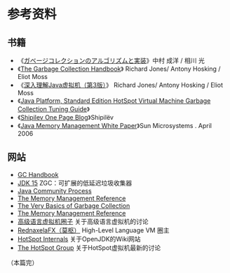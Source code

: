 # 参考资料

## 书籍

- 《[ガベージコレクションのアルゴリズムと実装](https://book.douban.com/subject/4881935/)》中村 成洋 / 相川 光
- 《[The Garbage Collection Handbook](https://book.douban.com/subject/6809987/)》 Richard Jones/ Antony Hosking / Eliot Moss
- 《[深入理解Java虚拟机（第3版）](https://book.douban.com/subject/34907497/)》 Richard Jones/ Antony Hosking / Eliot Moss
- 《[Java Platform, Standard Edition HotSpot Virtual Machine Garbage Collection Tuning Guide](https://docs.oracle.com/javase/9/gctuning/JSGCT.pdf)》
- 《[Shipilev One Page Blog](https://shipilev.net/)》Shipilëv
- 《[Java Memory Management White Paper](https://www.oracle.com/technetwork/java/javase/memorymanagement-whitepaper-150215.pdf)》Sun Microsystems . April 2006


## 网站
- [GC Handbook](http://www.gchandbook.org/) 
- [JDK 15](https://openjdk.java.net/projects/jdk/15/) ZGC：可扩展的低延迟垃圾收集器
- [Java Community Process](https://jcp.org/en/home/index)
- [The Memory Management Reference](https://www.memorymanagement.org/)
- [The Very Basics of Garbage Collection](https://www.memorymanagement.org/)
- [The Memory Management Reference](http://basen.oru.se/kurser/koi/2008-2009-p1/texter/gc/index.html)
- [高级语言虚拟机圈子](http://hllvm.group.iteye.com/) 关于高级语言虚拟机的讨论
- [RednaxelaFX（莫枢）](http://rednaxelafx.iteye.com/) High-Level Language VM 圈主
- [HotSpot Internals](https://wiki.openjdk.java.net/display/HotSpot/Main) 关于OpenJDK的Wiki网站
- [The HotSpot Group](http://openjdk.java.net/groups/hotspot/) 关于HotSpot虚拟机最新的讨论


（本篇完）